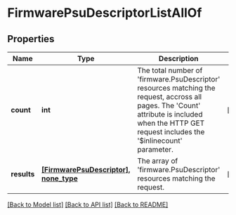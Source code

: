 # FirmwarePsuDescriptorListAllOf

## Properties
Name | Type | Description | Notes
------------ | ------------- | ------------- | -------------
**count** | **int** | The total number of &#39;firmware.PsuDescriptor&#39; resources matching the request, accross all pages. The &#39;Count&#39; attribute is included when the HTTP GET request includes the &#39;$inlinecount&#39; parameter. | [optional] 
**results** | [**[FirmwarePsuDescriptor], none_type**](FirmwarePsuDescriptor.md) | The array of &#39;firmware.PsuDescriptor&#39; resources matching the request. | [optional] 

[[Back to Model list]](../README.md#documentation-for-models) [[Back to API list]](../README.md#documentation-for-api-endpoints) [[Back to README]](../README.md)


